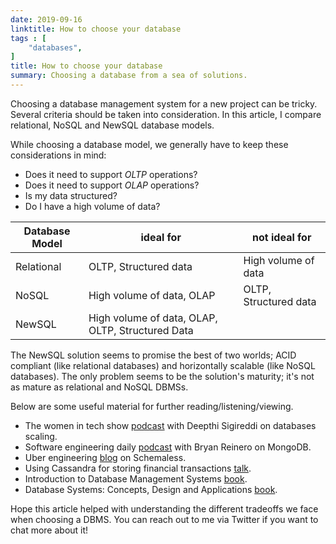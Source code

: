 ```yaml
---
date: 2019-09-16
linktitle: How to choose your database
tags : [
    "databases",
]
title: How to choose your database
summary: Choosing a database from a sea of solutions.
---
```


Choosing a database management system for a new project can be tricky. Several criteria should be taken into consideration. In this article, I compare relational, NoSQL and NewSQL database models.

While choosing a database model, we generally have to keep these considerations in mind:

- Does it need to support *OLTP* operations?
- Does it need to support *OLAP* operations?
- Is my data structured?
- Do I have a high volume of data?

|Database Model|ideal for                                       |not ideal for        |
|--------------|------------------------------------------------|---------------------|
|Relational    |OLTP, Structured data                           |High volume of data  |
|NoSQL         |High volume of data, OLAP                       |OLTP, Structured data|
|NewSQL        |High volume of data, OLAP, OLTP, Structured Data|                     |

The NewSQL solution seems to promise the best of two worlds; ACID compliant (like relational databases) and horizontally scalable (like NoSQL databases). The only problem seems to be the solution's maturity; it's not as mature as relational and NoSQL DBMSs.

Below are some useful material for further reading/listening/viewing.

- The women in tech show [podcast](https://player.fm/series/series-2468272/database-scaling-with-deepthi-sigireddi) with Deepthi Sigireddi on databases scaling.
- Software engineering daily [podcast](https://softwareengineeringdaily.com/2015/07/30/mongodb-with-bryan-reinero/) with Bryan Reinero on MongoDB.
- Uber engineering [blog](https://eng.uber.com/schemaless-part-one/) on Schemaless.
- Using Cassandra for storing financial transactions [talk](https://skillsmatter.com/skillscasts/10469-retail-banking-using-cassandra-for-storing-financial-transactions).
- Introduction to Database Management Systems [book](https://learning.oreilly.com/library/view/introduction-to-database/9788131700785/).
- Database Systems: Concepts, Design and Applications [book](https://learning.oreilly.com/library/view/database-systems-concepts/9788177585674/).

Hope this article helped with understanding the different tradeoffs we face when choosing a DBMS. You can reach out to me via Twitter if you want to chat more about it!
